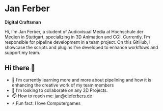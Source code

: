 # Jan Ferber

**Digital Craftsman**

Hi, I’m Jan Ferber, a student of Audiovisual Media at Hochschule der Medien in Stuttgart, specializing in 3D Animation and CGI. Currently, I’m responsible for pipeline development in a team project. On this GitHub, I showcase the scripts and plugins I’ve developed to enhance workflows and support my team.

## Hi there 👋

- 🌱 I’m currently learning more and more about pipelining and  how it is enhancing the creative work of my team members
- 👯 I’m looking to collaborate on any 3D Projects.
- 📫 How to reach me: jan@dieferbers.de
- ⚡ Fun fact: I love Computergames
